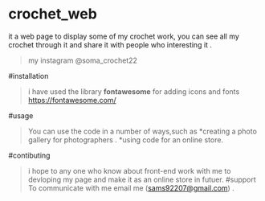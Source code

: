 # crochet_web
it a web page to display some of my crochet work, you can see all my crochet through it and share it with people who interesting it .
>my instagram @soma_crochet22

#installation
>i have used the library **fontawesome** for adding icons and fonts  https://fontawesome.com/


#usage
>You can use the code in a number of ways,such as
*creating a photo gallery for photographers .
*using code for an online store.

#contibuting
>i hope to any one who know about front-end work with me to devloping my page and make it as an online store in futuer.
#support 
To communicate with me email me (sams92207@gmail.com) .


